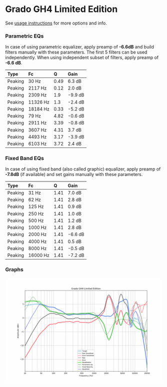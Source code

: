 # Grado GH4 Limited Edition
See [usage instructions](https://github.com/jaakkopasanen/AutoEq#usage) for more options and info.

### Parametric EQs
In case of using parametric equalizer, apply preamp of **-6.6dB** and build filters manually
with these parameters. The first 5 filters can be used independently.
When using independent subset of filters, apply preamp of **-6.6 dB**.

| Type    | Fc       |    Q | Gain    |
|:--------|:---------|:-----|:--------|
| Peaking | 30 Hz    | 0.49 | 6.3 dB  |
| Peaking | 2117 Hz  | 0.12 | 2.0 dB  |
| Peaking | 2309 Hz  | 1.9  | -9.9 dB |
| Peaking | 11326 Hz | 1.3  | -2.4 dB |
| Peaking | 18184 Hz | 0.33 | -5.2 dB |
| Peaking | 79 Hz    | 4.82 | -0.6 dB |
| Peaking | 2911 Hz  | 3.39 | -0.8 dB |
| Peaking | 3607 Hz  | 4.31 | 3.7 dB  |
| Peaking | 4493 Hz  | 3.17 | -3.9 dB |
| Peaking | 6103 Hz  | 3.72 | 2.4 dB  |

### Fixed Band EQs
In case of using fixed band (also called graphic) equalizer, apply preamp of **-7.8dB**
(if available) and set gains manually with these parameters.

| Type    | Fc       |    Q | Gain    |
|:--------|:---------|:-----|:--------|
| Peaking | 31 Hz    | 1.41 | 7.0 dB  |
| Peaking | 62 Hz    | 1.41 | 2.8 dB  |
| Peaking | 125 Hz   | 1.41 | 0.9 dB  |
| Peaking | 250 Hz   | 1.41 | 1.0 dB  |
| Peaking | 500 Hz   | 1.41 | 1.2 dB  |
| Peaking | 1000 Hz  | 1.41 | 2.8 dB  |
| Peaking | 2000 Hz  | 1.41 | -6.6 dB |
| Peaking | 4000 Hz  | 1.41 | 0.5 dB  |
| Peaking | 8000 Hz  | 1.41 | -0.5 dB |
| Peaking | 16000 Hz | 1.41 | -7.2 dB |

### Graphs
![](./Grado%20GH4%20Limited%20Edition.png)